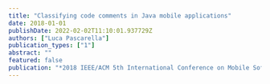 ```yaml
---
title: "Classifying code comments in Java mobile applications"
date: 2018-01-01
publishDate: 2022-02-02T11:10:01.937729Z
authors: ["Luca Pascarella"]
publication_types: ["1"]
abstract: ""
featured: false
publication: "*2018 IEEE/ACM 5th International Conference on Mobile Software Engineering and Systems (MOBILESoft)*"
---
```


